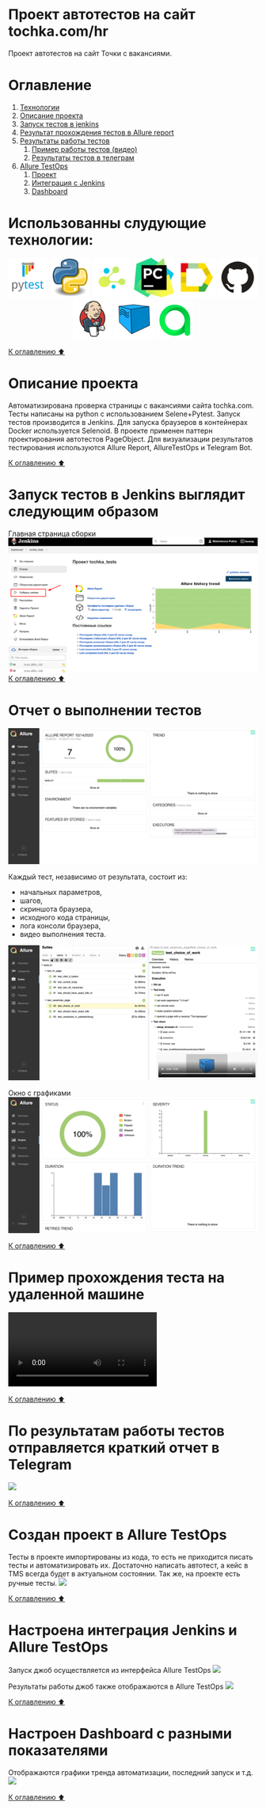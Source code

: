 # Проект автотестов на сайт tochka.com/hr
Проект автотестов на сайт Точки с вакансиями.

<a name="оглавление"></a>
# Оглавление
1. [Технологии](#технологии)
2. [Описание проекта](#описание)
3. [Запуск тестов в jenkins](#запуск_дженкинс)
4. [Результат прохождения тестов в Allure report](#report)
5. [Результаты работы тестов](#видео)
    1. [Пример работы тестов (видео)](#видео)
    2. [Результаты тестов в телеграм](#телеграм)
6. [Allure TestOps](#проект)
    1. [Проект](#проект)
    2. [Интеграция с Jenkins](#интеграция)
    3. [Dashboard](#дашборд)

<a name="технологии"></a>
# Использованны слудующие технологии:
<p align="center">
<img width="16%" title="pytest" src="media/pytest.png">
<img width="16%" title="python" src="media/python.png">
<img width="16%" title="selene" src="media/selene.png">
<img width="16%" title="pycharm" src="media/pycharm.png">
<img width="16%" title="Allure Report" src="media/allure.svg">
<img width="16%" title="GitHub" src="media/github.svg">
<img width="16%" title="Jenkins" src="media/jenkins.svg">
<img width="16%" title="selenoid" src="media/selenoid.svg">
<img width="15%" title="Allure TestOps" src="media/allure testops.svg">
</p>

[К оглавлению ⬆](#оглавление)
<a name="описание"></a>
# Описание проекта
Автоматизирована проверка страницы c вакансиями сайта tochka.com.
Тесты написаны на python с использованием Selene+Pytest. Запуск тестов производится в Jenkins. Для запуска браузеров в контейнерах Docker используется Selenoid. В проекте применен паттерн проектирования
автотестов PageObject.
Для визуализации результатов тестирования используются Allure Report, AllureTestOps и Telegram Bot.

[К оглавлению ⬆](#оглавление)

<a name="запуск_дженкинс"></a>
# Запуск тестов в Jenkins выглядит следующим образом
Главная страница сборки
![](media/image.png)
[К оглавлению ⬆](#оглавление)

<a name="report"></a>
# Отчет о выполнении тестов
![](media/allurereport.png)

Каждый тест, независимо от результата, состоит из:
- начальных параметров,
- шагов, 
- скриншота браузера,
- исходного кода страницы,
- лога консоли браузера,
- видео выполнения теста.

![](media/allreport.png)

Окно с графиками
![](media/graphsreport.png)

[К оглавлению ⬆](#оглавление)
<a name="видео"></a>
# Пример прохождения теста на удаленной машине
![](media/video.mp4)

[К оглавлению ⬆](#оглавление)
<a name="телеграм"></a>
# По результатам работы тестов отправляется краткий отчет в Telegram
![](media/telegrambot.svg)

[К оглавлению ⬆](#оглавление)
<a name="проект"></a>
# Создан проект в Allure TestOps
Тесты в проекте импортированы из кода, то есть не приходится писать тесты и автоматизировать их.
Достаточно написать автотест, а кейс в TMS всегда будет в актуальном состоянии. Так же, на проекте есть ручные тесты.
![](media/TestCases.svg)

[К оглавлению ⬆](#оглавление)
<a name="интеграция"></a>
# Настроена интеграция Jenkins и Allure TestOps
Запуск джоб осуществляется из интерфейса Allure TestOps
![](media/AllureJobs.svg)

Результаты работы джоб также отображаются в Allure TestOps
![](media/LaunchedJobAllure.svg)

[К оглавлению ⬆](#оглавление)
<a name="дашборд"></a>
# Настроен Dashboard с разными показателями
Отображаются графики тренда автоматизации, последний запуск и т.д.
![](media/Dashboard.svg)

[К оглавлению ⬆](#оглавление)
